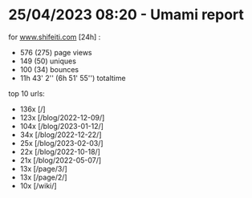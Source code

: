 # 25/04/2023 08:20 - Umami report
for www.shifeiti.com [24h] :

 - 576 (275) page views
 - 149 (50) uniques
 - 100 (34) bounces
 - 11h 43' 2'' (6h 51' 55'') totaltime


top 10 urls:
 - 136x [/]
 - 123x [/blog/2022-12-09/]
 - 104x [/blog/2023-01-12/]
 - 34x [/blog/2022-12-22/]
 - 25x [/blog/2023-02-03/]
 - 22x [/blog/2022-10-18/]
 - 21x [/blog/2022-05-07/]
 - 13x [/page/3/]
 - 13x [/page/2/]
 - 10x [/wiki/]



